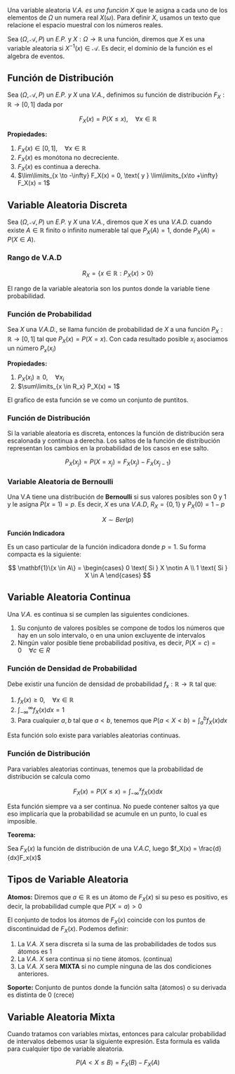 Una variable aleatoria *V.A. es una función* $X$ que le asigna a cada uno de los elementos de $\Omega$ un numera real $X(\omega)$. Para definir $X$, usamos un texto que relacione el espacio muestral con los números reales.

Sea $(\Omega, \mathscr A, P)$ un *E.P.* y $X: \Omega \to \mathbb{R}$ una función, diremos que $X$ es una variable aleatoria si $X^{-1} (x) \in \mathscr A$. Es decir, el dominio de la función es el algebra de eventos.

## Función de Distribución

Sea $(\Omega, \mathscr A, P)$ un *E.P. y* $X$ una *V.A.*, definimos su función de distribución $F_X: \mathbb{R} \to [0,1]$ dada por

$$
F_X(x) = P(X \leq x), \quad \forall x \in \mathbb{R}
$$

**Propiedades:**

1. $F_X(x) \in [0, 1], \quad \forall x \in \mathbb{R}$
2. $F_X(x)$ es monótona no decreciente.
3. $F_X(x)$ es continua a derecha.
4. $\lim\limits_{x \to -\infty} F_X(x) = 0, \text{ y } \lim\limits_{x\to +\infty} F_X(x) = 1$

## Variable Aleatoria Discreta

Sea $(\Omega, \mathscr A, P)$ un *E.P.* y $X$ una *V.A.*, diremos que $X$ es una *V.A.D.* cuando existe $A \in \mathbb{R}$ finito o infinito numerable tal que $P_X(A) = 1$, donde $P_X(A) = P(X \in A)$.

### Rango de V.A.D

$$
R_X = \{x \in \mathbb{R}: P_X(x) > 0\}
$$

El rango de la variable aleatoria son los puntos donde la variable tiene probabilidad.

### Función de Probabilidad

Sea $X$ una *V.A.D.*, se llama función de probabilidad de $X$ a una función $P_X: \mathbb{R} \to [0, 1]$ tal que $P_X(x) = P(X = x)$. Con cada resultado posible $x_i$ asociamos un número $P_x(x_i)$

**Propiedades:**

1. $P_X(x_i) \geq 0, \quad \forall x_i$
2. $\sum\limits_{x \in R_x} P_X(x) = 1$

El grafico de esta función se ve como un conjunto de puntitos.

### Función de Distribución

Si la variable aleatoria es discreta, entonces la función de distribución sera escalonada y continua a derecha. Los saltos de la función de distribución representan los cambios en la probabilidad de los casos en ese salto.

$$
P_X(x_j) = P(X = x_j) = F_X(x_j) - F_X(x_{j-1})
$$

### Variable Aleatoria de Bernoulli

Una V.A tiene una distribución de **Bernoulli** si sus valores posibles son $0$ y $1$ y le asigna $P(x=1) = p$. Es decir, $X$ es una *V.A.D*, $R_X = \{0, 1\}$ y $P_X(0) = 1 - p$

$$
X \sim Ber(p)
$$

**Función Indicadora**

Es un caso particular de la función indicadora donde $p = 1$. Su forma compacta es la siguiente:

$$
\mathbf{1}\{x \in A\} = \begin{cases}
0 \text{ Si } X \notin A \\
1 \text{ Si } X \in A
\end{cases}
$$

## Variable Aleatoria Continua

Una *V.A.* es continua si se cumplen las siguientes condiciones.

1. Su conjunto de valores posibles se compone de todos los números que hay en un solo intervalo, o en una union excluyente de intervalos
2. Ningún valor posible tiene probabilidad positiva, es decir, $P(X = c) = 0 \quad \forall c \in R$

### Función de Densidad de Probabilidad

Debe existir una función de densidad de probabilidad $f_x: \mathbb{R} \to \mathbb{R}$ tal que:

1. $f_X(x) \geq 0, \quad \forall x \in \mathbb{R}$
2. $\displaystyle \int_{-\infty}^\infty f_X(x) dx = 1$
3. Para cualquier $a, b$ tal que $a < b$, tenemos que $P(a < X < b) = \int_a^b f_X(x)dx$

Esta función solo existe para variables aleatorias continuas.

### Función de Distribución

Para variables aleatorias continuas, tenemos que la probabilidad de distribución se calcula como

$$
F_X(x) = P(X \leq x) = \int_{-\infty}^x f_X(x) dx
$$

Esta función siempre va a ser continua. No puede contener saltos ya que eso implicaría que la probabilidad se acumule en un punto, lo cual es imposible.

**Teorema:**

Sea $F_X(x)$ la función de distribución de una *V.A.C*, luego $f_X(x) = \frac{d}{dx}F_x(x)$

## Tipos de Variable Aleatoria

**Atomos:** Diremos que $a \in \mathbb{R}$ es un átomo de $F_X(x)$ si su peso es positivo, es decir, la probabilidad cumple que $P(X = a) > 0$

El conjunto de todos los átomos de $F_X(x)$ coincide con los puntos de discontinuidad de $F_X(x)$. Podemos definir:

1. La *V.A.* $X$ sera discreta si la suma de las probabilidades de todos sus átomos es $1$
2. La *V.A.* $X$ sera continua si no tiene átomos. (continua)
3. La *V.A.* $X$ sera **MIXTA** si no cumple ninguna de las dos condiciones anteriores.

**Soporte:** Conjunto de puntos donde la función salta (átomos) o su derivada es distinta de $0$ (crece)

## Variable Aleatoria Mixta

Cuando tratamos con variables mixtas, entonces para calcular probabilidad de intervalos debemos usar la siguiente expresión. Esta formula es valida para cualquier tipo de variable aleatoria.

$$
P(A < X \leq B) = F_X(B) - F_X(A)
$$
